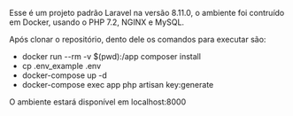 Esse é um projeto padrão Laravel na versão 8.11.0, o ambiente foi contruído em Docker, usando o PHP 7.2, NGINX e MySQL.

Após clonar o repositório, dento dele os comandos para executar são:

- docker run --rm -v $(pwd):/app composer install
- cp .env_example .env
- docker-compose up -d
- docker-compose exec app php artisan key:generate

O ambiente estará disponível em localhost:8000

